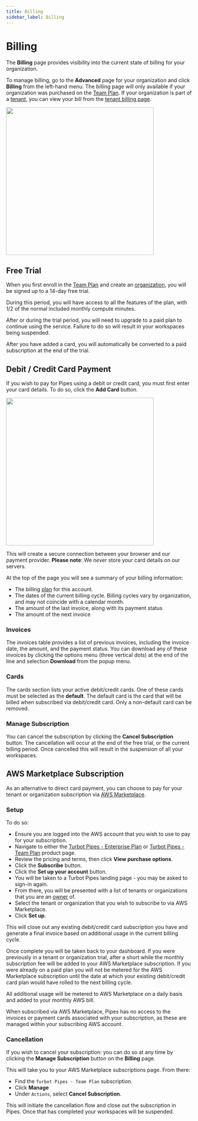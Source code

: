 ```yaml
---
title: Billing
sidebar_label: Billing
---
```


# Billing

The **Billing** page provides visibility into the current state of billing for your organization. 

To manage billing, go to the **Advanced** page for your organization and click **Billing** from the left-hand menu.  The billing page will only available if your organization was purchased on the [Team Plan](/pipes/docs/accounts/org#team-plan).  If your organization is part of a [tenant](/pipes/docs/accounts/tenant), you can view your bill from the [tenant billing page](/pipes/docs/accounts/tenant/billing).

<img src="/images/docs/pipes/pipes_billing.png" width="400pt"/>
 

## Free Trial

When you first enroll in the [Team Plan](/pipes/docs/accounts/org#team-plan) and create an [organization](/pipes/docs/accounts/org), you will be signed up to a 14-day free trial. 

During this period, you will have access to all the features of the plan, with 1/2 of the normal included monthly compute minutes.

After or during the trial period, you will need to upgrade to a paid plan to continue using the service. Failure to do so will result in your workspaces being suspended.

After you have added a card, you will automatically be converted to a paid subscription at the end of the trial.

## Debit / Credit Card Payment

If you wish to pay for Pipes using a debit or credit card, you must first enter your card details. To do so, click the **Add Card** button.

<img src="/images/docs/pipes/pipes_billing_add_card.png" width="400pt"/>

This will create a secure connection between your browser and our payment provider. **Please note**: We *never* store your card details on our servers.

At the top of the page you will see a summary of your billing information:

- The billing [plan](/pipes/pricing) for this account.
- The dates of the current billing cycle.  Billing cycles vary by organization, and may not coincide with a calendar month.
- The amount of the last invoice, along with its payment status
- The amount of the next invoice

### Invoices

The invoices table provides a list of previous invoices, including the invoice date, the amount, and the payment status. You can download any of these invoices by clicking the options menu (three vertical dots) at the end of the line and selection **Download** from the popup menu.

### Cards

The cards section lists your active debit/credit cards. One of these cards must be selected as the **default**. The default card is the card that will be billed when subscribed via debit/credit card. Only a non-default card can be removed.

### Manage Subscription

You can cancel the subscription by clicking the **Cancel Subscription** button. The cancellation will occur at the end of the free trial, or the current billing period. Once cancelled this will result in the suspension of all your workspaces.

## AWS Marketplace Subscription

As an alternative to direct card payment, you can choose to pay for your tenant or organization subscription via [AWS Marketplace](https://aws.amazon.com/marketplace).

### Setup

To do so:

- Ensure you are logged into the AWS account that you wish to use to pay for your subscription.
- Navigate to either the [Turbot Pipes - Enterprise Plan](https://aws.amazon.com/marketplace/pp/prodview-oysayoazz5dds) or [Turbot Pipes - Team Plan](https://aws.amazon.com/marketplace/pp/prodview-b3dfz5hxhcn3a) product page.
- Review the pricing and terms, then click **View purchase options**.
- Click the **Subscribe** button.
- Click the **Set up your account** button.
- You will be taken to a Turbot Pipes landing page - you may be asked to sign-in again.
- From there, you will be presented with a list of tenants or organizations that you are an [owner](/pipes/docs/people) of.
- Select the tenant or organization that you wish to subscribe to via AWS Marketplace.
- Click **Set up**.

This will close out any existing debit/credit card subscription you have and generate a final invoice based on additional usage in the current billing cycle.

Once complete you will be taken back to your dashboard. If you were previously in a tenant or organization trial, after a short while the monthly subscription fee will be added to your AWS Marketplace subscription. If you were already on a paid plan you will not be metered for the AWS Marketplace subscription until the date at which your existing debit/credit card plan would have rolled to the next billing cycle.

All additional usage will be metered to AWS Marketplace on a daily basis and added to your monthly AWS bill.

When subscribed via AWS Marketplace, Pipes has no access to the invoices or payment cards associated with your subscription, as these are managed within your subscribing AWS account. 

### Cancellation

If you wish to cancel your subscription: you can do so at any time by clicking the **Manage Subscription** button on the **Billing** page.

This will take you to your AWS Marketplace subscriptions page. From there:

- Find the `Turbot Pipes - Team Plan` subscription.
- Click **Manage**
- Under `Actions`, select **Cancel Subscription**.

This will initiate the cancellation flow and close out the subscription in Pipes. Once that has completed your workspaces will be suspended.

